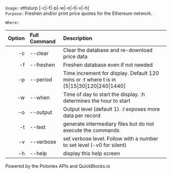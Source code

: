 
`Usage:` ethslurp [-c|-f|-p|-w|-o|-t|-v|-h]  
`Purpose:` Freshen and/or print price quotes for the Ethereum network.

`Where:`  

| Option | Full Command | Description |
| -------: | :------- | :------- |
| -c | --clear | Clear the database and re-download price data |
| -f | --freshen | Freshen database even if not needed |
| -p | --period | Time increment for display. Default 120 mins or :t where t is in [5&#124;15&#124;30&#124;120&#124;240&#124;1440] |
| -w | --when | Time of day to start the display. :h determines the hour to start |
| -o | --output | Output level (default 1). :l exposes more data per record |
| -t | --test | generate intermediary files but do not execute the commands |
| -v | --verbose | set verbose level. Follow with a number to set level (-v0 for silent) |
| -h | --help | display this help screen |

  Powered by the Poloniex APIs and QuickBlocks.io
